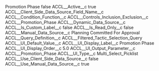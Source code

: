 <?xml version="1.0" encoding="UTF-8"?>
<CustomMetadata xmlns="http://soap.sforce.com/2006/04/metadata" xmlns:xsi="http://www.w3.org/2001/XMLSchema-instance" xmlns:xsd="http://www.w3.org/2001/XMLSchema">
    <label>Promotion Phase</label>
    <protected>false</protected>
    <values>
        <field>ACCL__Active__c</field>
        <value xsi:type="xsd:boolean">true</value>
    </values>
    <values>
        <field>ACCL__Client_Side_Data_Source_Field_Name__c</field>
        <value xsi:nil="true"/>
    </values>
    <values>
        <field>ACCL__Condition_Function__c</field>
        <value xsi:nil="true"/>
    </values>
    <values>
        <field>ACCL__Controls_Inclusion_Exclusion__c</field>
        <value xsi:type="xsd:string">ACCL__Promotion_Phase</value>
    </values>
    <values>
        <field>ACCL__Dynamic_Data_Source__c</field>
        <value xsi:nil="true"/>
    </values>
    <values>
        <field>ACCL__Is_Custom_Label__c</field>
        <value xsi:type="xsd:boolean">false</value>
    </values>
    <values>
        <field>ACCL__Is_Read_Only__c</field>
        <value xsi:type="xsd:boolean">false</value>
    </values>
    <values>
        <field>ACCL__Manual_Data_Source__c</field>
        <value xsi:type="xsd:string">Planning
Committed
For Approval</value>
    </values>
    <values>
        <field>ACCL__Query_Definition__c</field>
        <value xsi:type="xsd:string">ACCL__Filtered_Tactic_Selection_Query</value>
    </values>
    <values>
        <field>ACCL__UI_Default_Value__c</field>
        <value xsi:nil="true"/>
    </values>
    <values>
        <field>ACCL__UI_Display_Label__c</field>
        <value xsi:type="xsd:string">Promotion Phase</value>
    </values>
    <values>
        <field>ACCL__UI_Display_Order__c</field>
        <value xsi:type="xsd:double">5.0</value>
    </values>
    <values>
        <field>ACCL__UI_Output_Parameter__c</field>
        <value xsi:type="xsd:string">ACCL__Promotion_Phase</value>
    </values>
    <values>
        <field>ACCL__UI_Type__c</field>
        <value xsi:type="xsd:string">Multi_Select_Picklist</value>
    </values>
    <values>
        <field>ACCL__Use_Client_Side_Data_Source__c</field>
        <value xsi:type="xsd:boolean">false</value>
    </values>
    <values>
        <field>ACCL__Use_Manual_Data_Source__c</field>
        <value xsi:type="xsd:boolean">true</value>
    </values>
</CustomMetadata>
